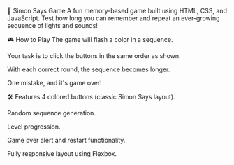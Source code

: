 🧠 Simon Says Game
A fun memory-based game built using HTML, CSS, and JavaScript. Test how long you can remember and repeat an ever-growing sequence of lights and sounds!

🎮 How to Play
The game will flash a color in a sequence.

Your task is to click the buttons in the same order as shown.

With each correct round, the sequence becomes longer.

One mistake, and it's game over!

🛠️ Features
4 colored buttons (classic Simon Says layout).

Random sequence generation.

Level progression.

Game over alert and restart functionality.

Fully responsive layout using Flexbox.

